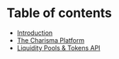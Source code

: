 # Table of contents

* [Introduction](README.md)
* [The Charisma Platform](the-charisma-platform.md)
* [Liquidity Pools & Tokens API](<README (1).md>)
